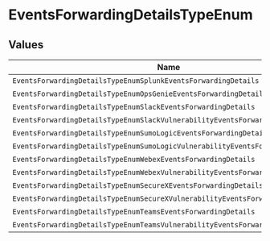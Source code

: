 # EventsForwardingDetailsTypeEnum


## Values

| Name                                                                           | Value                                                                          |
| ------------------------------------------------------------------------------ | ------------------------------------------------------------------------------ |
| `EventsForwardingDetailsTypeEnumSplunkEventsForwardingDetails`                 | SplunkEventsForwardingDetails                                                  |
| `EventsForwardingDetailsTypeEnumOpsGenieEventsForwardingDetails`               | OpsGenieEventsForwardingDetails                                                |
| `EventsForwardingDetailsTypeEnumSlackEventsForwardingDetails`                  | SlackEventsForwardingDetails                                                   |
| `EventsForwardingDetailsTypeEnumSlackVulnerabilityEventsForwardingDetails`     | SlackVulnerabilityEventsForwardingDetails                                      |
| `EventsForwardingDetailsTypeEnumSumoLogicEventsForwardingDetails`              | SumoLogicEventsForwardingDetails                                               |
| `EventsForwardingDetailsTypeEnumSumoLogicVulnerabilityEventsForwardingDetails` | SumoLogicVulnerabilityEventsForwardingDetails                                  |
| `EventsForwardingDetailsTypeEnumWebexEventsForwardingDetails`                  | WebexEventsForwardingDetails                                                   |
| `EventsForwardingDetailsTypeEnumWebexVulnerabilityEventsForwardingDetails`     | WebexVulnerabilityEventsForwardingDetails                                      |
| `EventsForwardingDetailsTypeEnumSecureXEventsForwardingDetails`                | SecureXEventsForwardingDetails                                                 |
| `EventsForwardingDetailsTypeEnumSecureXVulnerabilityEventsForwardingDetails`   | SecureXVulnerabilityEventsForwardingDetails                                    |
| `EventsForwardingDetailsTypeEnumTeamsEventsForwardingDetails`                  | TeamsEventsForwardingDetails                                                   |
| `EventsForwardingDetailsTypeEnumTeamsVulnerabilityEventsForwardingDetails`     | TeamsVulnerabilityEventsForwardingDetails                                      |